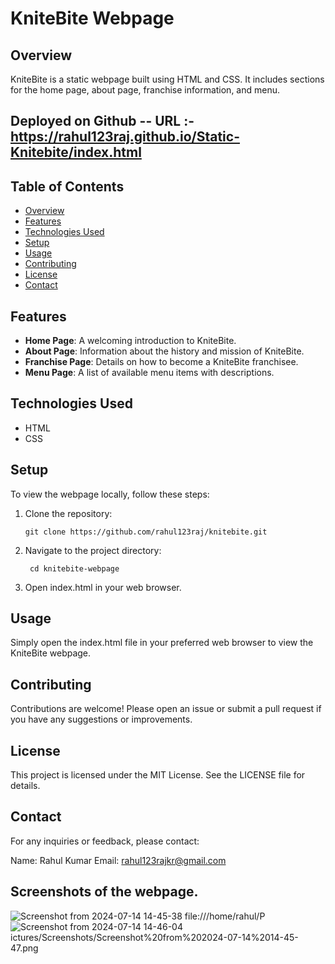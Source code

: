 # KniteBite Webpage

## Overview
KniteBite is a static webpage built using HTML and CSS. It includes sections for the home page, about page, franchise information, and menu.

## Deployed on Github -- URL :-  https://rahul123raj.github.io/Static-Knitebite/index.html

## Table of Contents
- [Overview](#overview)
- [Features](#features)
- [Technologies Used](#technologies-used)
- [Setup](#setup)
- [Usage](#usage)
- [Contributing](#contributing)
- [License](#license)
- [Contact](#contact)

## Features
- **Home Page**: A welcoming introduction to KniteBite.
- **About Page**: Information about the history and mission of KniteBite.
- **Franchise Page**: Details on how to become a KniteBite franchisee.
- **Menu Page**: A list of available menu items with descriptions.

## Technologies Used
- HTML
- CSS

## Setup
To view the webpage locally, follow these steps:

1. Clone the repository:
   ```
   git clone https://github.com/rahul123raj/knitebite.git

2. Navigate to the project directory:
    ```
     cd knitebite-webpage
    
3. Open index.html in your web browser.

## Usage
Simply open the index.html file in your preferred web browser to view the KniteBite webpage.

## Contributing
Contributions are welcome! Please open an issue or submit a pull request if you have any suggestions or improvements.


## License
This project is licensed under the MIT License. See the LICENSE file for details.

## Contact
For any inquiries or feedback, please contact:

Name: Rahul Kumar
Email: rahul123rajkr@gmail.com

## Screenshots of the webpage.

![Screenshot from 2024-07-14 14-45-38](https://github.com/user-attachments/assets/91e7e9c3-4f0b-42f9-bda0-8b8c5a3db0f2)
file:///home/rahul/P![Screenshot from 2024-07-14 14-46-04](https://github.com/user-attachments/assets/907dbac7-0ee7-4242-bab5-764861cd082b)
ictures/Screenshots/Screenshot%20from%202024-07-14%2014-45-47.png

